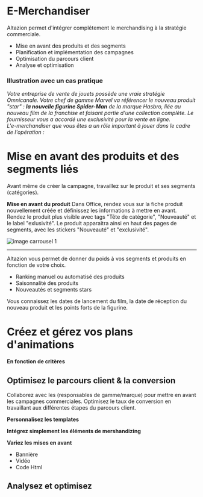 # E-Merchandiser
Altazion permet d'intégrer complétement le merchandising à la stratégie commerciale. 
- Mise en avant des produits et des segments
- Planification et implémentation des campagnes
- Optimisation du parcours client
- Analyse et optimisation 

### Illustration avec un cas pratique 
_Votre entreprise de vente de jouets possède une vraie stratégie Omnicanale. Votre chef de gamme Marvel va référencer le nouveau produit "star" : **la nouvelle figurine Spider-Man** de la marque Hasbro, liée au nouveau film de la franchise et faisant partie d'une collection complète. Le fournisseur vous a accordé une exclusivité pour la vente en ligne.  
L'e-merchandiser que vous êtes a un rôle important à jouer dans le cadre de l'opération :_ 

# Mise en avant des produits et des segments liés
Avant même de créer la campagne, travaillez sur le produit et ses segments (catégories).

**Mise en avant du produit**
Dans Office, rendez vous sur la fiche produit nouvellement créée et définissez les informations à mettre en avant.
Rendez le produit plus visible avec tags "Tête de catégorie", "Nouveauté" et le label "exlusivité".
Le produit apparaitra ainsi en haut des pages de segments, avec les stickers "Nouveauté" et "exclusivité".

![image carrousel 1](https://aide.altazion.com/fr-fr/ressources/fiche-metier/tags.jpg)
<!--
test
-->

---- 

<!--
![image carrousel 1](https://aide.altazion.com/fr-fr/ressources/fiche-metier/tags.jpg)
-->

Altazion vous permet de donner du poids à vos segments et produits en fonction de votre choix.
- Ranking manuel ou automatisé des produits
- Saisonnalité des produits
- Nouveautés et segments stars

Vous connaissez les dates de lancement du film, la date de réception du nouveau produit et les points forts de la figurine. 
# Créez et gérez vos plans d'animations
**En fonction de critères**

## Optimisez le parcours client & la conversion 
Collaborez avec les (responsables de gamme/marque) pour mettre en avant les campagnes commerciales. Optimisez le taux de conversion en travaillant aux différentes étapes du parcours client. 

**Personnalisez les templates**

**Intégrez simplement les éléments de mershandizing**

**Variez les mises en avant**
- Bannière
- Vidéo 
- Code Html




## Analysez et optimisez